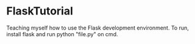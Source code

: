 # FlaskTutorial
Teaching myself how to use the Flask development environment.
To run, install flask and run python "file.py" on cmd.
